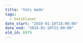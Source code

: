 ```yaml
---
title: 'Vati møde'
tags:
  - Vatiklanet
date_start: "2018-01-10T18:00:00"
date_end: "2018-01-10T21:00:00"
old_id: 6979
---
```

